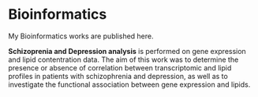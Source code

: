 # Bioinformatics

My Bioinformatics works are published here.

**Schizoprenia and Depression analysis** is performed on gene expression and lipid contentration data. The aim of this work was to determine the presence or absence of correlation between transcriptomic and lipid profiles in patients with schizophrenia and depression, as well as to investigate the
functional association between gene expression and lipids.
